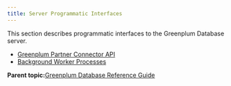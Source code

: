 ```yaml
---
title: Server Programmatic Interfaces 
---
```


This section describes programmatic interfaces to the Greenplum Database server.

-   [Greenplum Partner Connector API](gppc.html)
-   [Background Worker Processes](bgworker.html)

**Parent topic:**[Greenplum Database Reference Guide](../ref_guide.html)

